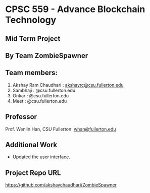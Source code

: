 # CPSC 559 - Advance Blockchain Technology

## Mid Term Project

## By Team ZombieSpawner

## Team members:

1. Akshay Ram Chaudhari : akshayrc@csu.fullerton.edu
2. Sambhaji : @csu.fullerton.edu
3. Onkar : @csu.fullerton.edu
4. Meet : @csu.fullerton.edu

## Professor

Prof. Wenlin Han, CSU Fullerton: whan@fullerton.edu

## Additional Work

- Updated the user interface.

## Project Repo URL

https://github.com/akshaychaudhari/ZombieSpawner
